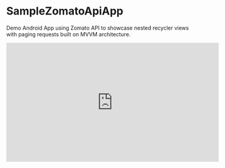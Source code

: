 # SampleZomatoApiApp
Demo Android App using Zomato API to showcase nested recycler views with paging requests built on MVVM architecture. 

<iframe width="560" height="315" src="https://www.youtube.com/embed/_DjnZSg69l4" frameborder="0" allow="accelerometer; autoplay; encrypted-media; gyroscope; picture-in-picture" allowfullscreen></iframe>
